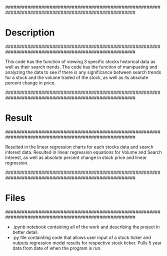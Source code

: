 #######################################################################################################

# Description
#######################################################################################################

This code has the function of viewing 3 specific stocks historical data as well as their search trends.
The code has the function of manipuating and analyzing the data to see if there is any significance
between search trends for a stock and the volume traded of the stock, as well as its absolute percent
change in price.

#######################################################################################################

# Result
#######################################################################################################

Resulted in the linear regression charts for each stocks data and search interest data. Resulted in 
linear regression equations for Volume and Search Interest, as well as absolute percent change in stock
price and linear regression.

#######################################################################################################

# Files
#######################################################################################################

- .ipynb notebook containing all of the work and describing the project in better detail.
- .py file containting code that allows user input of a stock ticker and outputs regression model results
   for respective stock ticker. Pulls 5 year data from date of when the program is run.



